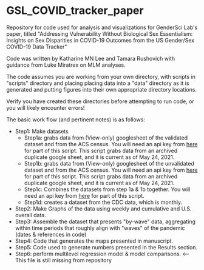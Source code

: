 # GSL_COVID_tracker_paper
Repository for code used for analysis and visualizations for GenderSci Lab's paper, titled "Addressing Vulnerability Without Biological Sex Essentialism:  Insights on Sex Disparities in COVID-19 Outcomes from the US Gender/Sex COVID-19 Data Tracker"

Code was written by Katharine MN Lee and Tamara Rushovich with guidance from Luke Miratrex on MLM analyses.

The code assumes you are working from your own directory, with scripts in "scripts" directory and placing placing data into a "data" directory as it is generated and putting figures into their own appropriate directory locations.

Verify you have created these directories before attempting to run code, or you will likely encounter errors!

The basic work flow (and pertinent notes) is as follows:
- Step1: Make datasets
  * Step1a: grabs data from (View-only) googlesheet of the validated dataset and from the ACS census. You will need an api key from [here](https://api.census.gov/data/key_signup.html) for part of this script. This script grabs data from an archived duplicate google sheet, and it is current as of May 24, 2021.
  * Step1b: grabs data from (View-only) googlesheet of the unvalidated dataset and from the ACS census. You will need an api key from [here](https://api.census.gov/data/key_signup.html) for part of this script. This script grabs data from an archived duplicate google sheet, and it is current as of May 24, 2021.
  * Step1c: Combines the datasets from step 1a & 1b together. You will need an api key from [here](https://api.census.gov/data/key_signup.html) for part of this script.
  * Step1d: creates a dataset from the CDC data, which is monthly. 
- Step2: Make Graphs of the data using weekly and cumulative and U.S. overall data.
- Step3: Assemble the dataset that presents "by-wave" data, aggregating within time periods that roughly align with "waves" of the pandemic (dates & references in code)
- Step4: Code that generates the maps presented in manuscript.
- Step5: Code used to generate numbers presented in the Results section.
- Step6: perform multilevel regression model & model comparisons. <-- This file is still missing from repository
